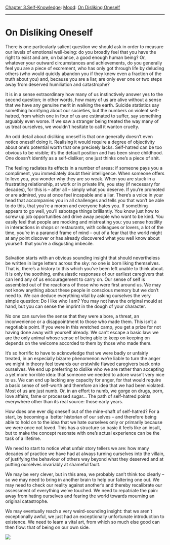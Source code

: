 [Chapter 3.Self-Knowledge](https://www.theschooloflife.com/thebookoflife/category/self-knowledge/): [Mood](https://www.theschooloflife.com/thebookoflife/category/self-knowledge/mood/): [On Disliking Oneself](https://www.theschooloflife.com/thebookoflife/on-disliking-oneself/)

* * *

# On Disliking Oneself

There is one particularly salient question we should ask in order to measure our levels of emotional well-being: do you broadly feel that you have the right to exist and are, on balance, a good enough human being? Or, whatever your outward circumstances and achievements, do you generally feel you are a piece of excrement, who has only got through life by deluding others (who would quickly abandon you if they knew even a fraction of the truth about you) and, because you are a liar, are only ever one or two steps away from deserved humiliation and catastrophe?

It is in a sense extraordinary how many of us instinctively answer yes to the second question; in other words, how many of us are alive without a sense that we have any genuine merit in walking the earth. Suicide statistics say something horrifying about our societies, but the numbers on violent self-hatred, from which one in four of us are estimated to suffer, say something arguably even worse. If we saw a stranger being treated the way many of us treat ourselves, we wouldn’t hesitate to call it wanton cruelty.

An odd detail about disliking oneself is that one generally doesn’t even notice oneself doing it. Realising it would require a degree of objectivity about one’s potential worth that one precisely lacks. Self-hatred can be too obvious to be visible; it’s the default position and has been since childhood. One doesn’t identify as a self-disliker; one just thinks one’s a piece of shit.

The feeling radiates its effects in a number of areas: if someone pays you a compliment, you immediately doubt their intelligence. When someone offers to love you, you wonder why they are so weak. When you are stuck in a frustrating relationship, at work or in private life, you stay (if necessary for decades), for this is – after all – simply what you deserve. If you’re promoted or are admired, you at once feel incapable and a liar. There’s a voice in your head that accompanies you in all challenges and tells you that won’t be able to do this, that you’re a moron and everyone hates you. If something appears to go well, you’ll sabotage things brilliantly. You know just how to screw up job opportunities and drive away people who want to be kind. You easily feel that people are mocking and mistreating you: you sense hostility in interactions in shops or restaurants, with colleagues or lovers, a lot of the time, you’re in a paranoid frame of mind – out of a fear that the world might at any point discover or has already discovered what you well know about yourself: that you’re a disgusting imbecile.

<figure class="wp-block-image"><img src="https://www.theschooloflife.com/thebookoflife/wp-content/uploads/2019/09/schiele-e1527670689765.jpeg" alt="" class="wp-image-23605" srcset="https://www.theschooloflife.com/thebookoflife/wp-content/uploads/2019/09/schiele-e1527670689765.jpeg 800w, https://www.theschooloflife.com/thebookoflife/wp-content/uploads/2019/09/schiele-e1527670689765-300x174.jpeg 300w, https://www.theschooloflife.com/thebookoflife/wp-content/uploads/2019/09/schiele-e1527670689765-768x444.jpeg 768w" sizes="(max-width: 800px) 100vw, 800px"></figure>

Salvation starts with an obvious sounding insight that should nevertheless be written in large letters across the sky: no one is born liking themselves. That is, there’s a history to this which you’ve been left unable to think about. It is only the soothing, enthusiastic responses of our earliest caregivers that can lend any of us encouragement to carry on. Our sense of self is assembled out of the reactions of those who were first around us. We may not know anything about these people in conscious memory but we don’t need to. We can deduce everything vital by asking ourselves the very simple question: Do I like who I am? You may not have the original mould at hand, but you can sense the imprint in the dough of your character.

No one can survive the sense that they were a bore, a threat, an inconvenience or a disappointment to those who made them. This isn’t a negotiable point. If you were in this wretched camp, you get a prize for not having done away with yourself already. We can’t escape a basic law: we are the only animal whose sense of being able to keep on keeping on depends on the welcome accorded to them by those who made them.

It’s so horrific to have to acknowledge that we were badly or unfairly treated, in an especially bizarre phenomenon we’re liable to turn the anger we might in theory feel towards our erstwhile flawed caregivers back onto ourselves. We end up preferring to dislike who we are rather than accepting a yet more horrible idea: that someone we needed to adore wasn’t very nice to us. We can end up lacking any capacity for anger, for that would require a basic sense of self-worth and therefore an idea that we had been violated. Most of us are just numb. Or, in an effort to numb, we gorge on drugs, porn, love affairs, fame or processed sugar… The path of self-hatred points everywhere other than its real source: those early years.

How does one ever dig oneself out of the mine-shaft of self-hatred? For a start, by becoming a&nbsp; better historian of our selves – and therefore being able to hold on to the idea that we hate ourselves only or primarily because we were once not loved. This has a structure so basic it feels like an insult, but to make the concept resonate with one’s actual experience can be the task of a lifetime.&nbsp;

We need to start to notice what unfair story tellers we are: how many decades of practice we have had at always turning ourselves into the villain, of justifying the behaviour of others way beyond what they deserved and at putting ourselves invariably at shameful fault.&nbsp;

We may be very clever, but in this area, we probably can’t think too clearly – so we may need to bring in another brain to help our faltering one out. We may need to check our reality against another’s and thereby recalibrate our assessment of everything we’ve touched. We need to repatriate the pain: away from hating ourselves and fearing the world towards mourning an original catastrophe.&nbsp;

We may eventually reach a very weird-sounding insight: that we aren’t exceptionally awful, we just had an exceptionally unfortunate introduction to existence. We need to learn a vital art, from which so much else good can then flow: that of being on our own side.

[![](https://img.youtube.com/vi/UfNQ9a4yNDA/0.jpg)](https://www.youtube.com/embed/UfNQ9a4yNDA '')
&nbsp;&nbsp;  
